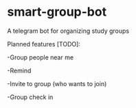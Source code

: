 # smart-group-bot
A telegram bot for organizing study groups

Planned features [TODO]:

-Group people near me

-Remind

-Invite to group (who wants to join)

-Group check in

